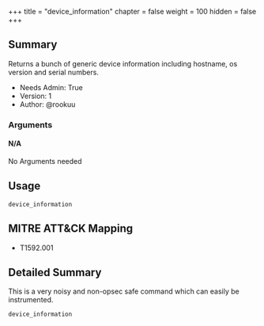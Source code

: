 +++
title = "device_information"
chapter = false
weight = 100
hidden = false
+++

## Summary

Returns a bunch of generic device information including hostname, os version and serial numbers.
- Needs Admin: True  
- Version: 1  
- Author: @rookuu


### Arguments

#### N/A

No Arguments needed

## Usage

``` 
device_information
```

## MITRE ATT&CK Mapping

- T1592.001


## Detailed Summary

This is a very noisy and non-opsec safe command which can easily be instrumented.
```
device_information
```